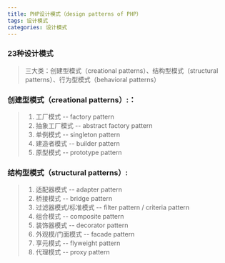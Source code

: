 ```yaml
---
title: PHP设计模式（design patterns of PHP）
tags: 设计模式
categories: 设计模式
---
```

### 23种设计模式  

> 三大类：创建型模式（creational patterns）、结构型模式（structural patterns）、行为型模式（behavioral patterns）  

### **创建型模式（creational patterns）:**：  
>1. 工厂模式 -- factory pattern  
>2. 抽象工厂模式 -- abstract factory pattern  
>3. 单例模式 -- singleton pattern  
>4. 建造者模式 -- builder pattern  
>5. 原型模式 -- prototype pattern  

### **结构型模式（structural patterns）:**  
>1. 适配器模式  --  adapter pattern
>2. 桥接模式    --  bridge pattern
>3. 过滤器模式/标准模式  --  filter pattern / criteria pattern
>4. 组合模式    --  composite pattern
>5. 装饰器模式  --  decorator pattern
>6. 外观模/门面模式  --  facade pattern
>7. 享元模式    --  flyweight pattern
>8. 代理模式    --  proxy pattern